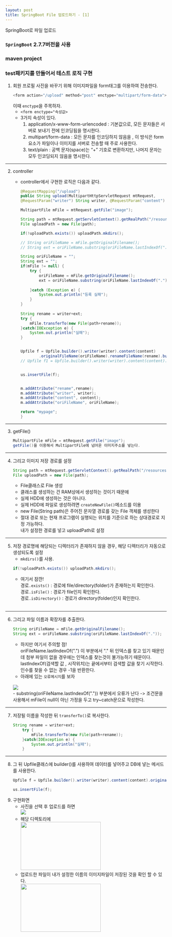 ```yaml
---
layout: post
title: SpringBoot File 업로드하기 - [1]
---
```



SpringBoot로 파일 업로드

### `SpringBoot` 2.7.7버전을 사용
### maven project
### test패키지를 만들어서 테스트 로직 구현


1. 회원 프로필 사진을 바꾸기 위해 이미지파일을 form태그를 이용하여 전송한다.
    ```java
    <form action="/upload" method="post" enctype="multipart/form-data">
    ```
    이때 `enctype`을 주목하자.
    - `<form enctype="속성값>`
    - 3가지 속성이 있다.
        1. application/x-www-form-urlencoded : 기본값으로, 모든 문자들은 서버로 보내기 전에 인코딩됨을 명시한다.
        2. multipart/form-data : 모든 문자를 인코딩하지 않음을 , 이 방식은 form 요소가 파일이나 이미지를 서버로 전송할 때 주로 사용한다.
        3. text/plain : 공백 문자(space)는 “+” 기호로 변환하지만, 나머지 문자는 모두 인코딩되지 않음을 명시한다.
        
---------
2. controller  
    - controller에서 구현한 로직은 다음과 같다.
    
        ```java
        @RequestMapping("/upload")
        public String upload(MultipartHttpServletRequest mtRequest, 
        @RequestParam("writer") String writer, @RequestParam("content") String content,Model m) {
        
        MultipartFile mFile = mtRequest.getFile("image");
        
		String path = mtRequest.getServletContext().getRealPath("/resources/upload/test/");
		File uploadPath = new File(path);
		
		if(!uploadPath.exists()) uploadPath.mkdirs();
		
		// String oriFileName = mFile.getOriginalFilename();
		// String ext = oriFileName.substring(oriFileName.lastIndexOf("."));
		
		String oriFileName = "";
		String ext = "";
		if(mFile != null) {
			try {
				oriFileName = mFile.getOriginalFilename();
				ext = oriFileName.substring(oriFileName.lastIndexOf("."));
				
			}catch (Exception e) {
				System.out.println("등록 실패");
			}
		}
				
		String rename = writer+ext;
		try {
			mFile.transferTo(new File(path+rename));
		}catch(IOException e) {
			System.out.println("실패");
		}
		
		
		Upfile f = Upfile.builder().writer(writer).content(content)
				.originalFileName(oriFileName).renameFileName(rename).build();
		// Upfile f1 = Upfile.builder().writer(writer).content(content).build();
	
		
		us.insertFile(f);
		
		
		m.addAttribute("rename",rename);
		m.addAttribute("writer", writer);
		m.addAttribute("content", content);
		m.addAttribute("oriFileName", oriFileName);
		
		return "mypage";
	    }
        ```
---------
3.  getFile()
	```java
    MultipartFile mFile = mtRequest.getFile("image");
    getFile()을 이용해서 MultipartFile에 넘어온 이미지주소를 넣는다.
    ```    
---------
4. 그리고 이미지 저장 경로를 설정
	```java
    String path = mtRequest.getServletContext().getRealPath("/resources/upload/test/");
    File uploadPath = new File(path);
	```
	- File클래스로 File 생성
	- 클래스를 생성하는 건 RAM상에서 생성하는 것이기 때문에 
	- 실제 HDD에 생성하는 것은 아니다.
	- 실제 HDD에 파일로 생성하려면 `createNewFile()`메소드를 이용 
	- new File(String path)은 주어진 문자열 경로를 갖는 File 객체를 생성한다
    - 절대 경로 또는 현재 프로그램이 실행되는 위치를 기준으로 하는 상대경로로 지정 가능하다.<br>
    	내가 설정한 경로를 넣고 uploadPath로 설정    
---------
5. 저장 경로명에 해당되는 디렉터리가 존재하지 않을 경우, 해당 디렉터리가 자동으로 생성되도록 설정
	- `mkdirs()`를 사용.
	```java
	if(!uploadPath.exists()) uploadPath.mkdirs();
	```
	-  여기서 잠깐! <br>
       	경로`.exists()` : 경로에 file/directory(folder)가 존재하는지 확인한다. <br>
        경로`.isFile()` : 경로가 file인지 확인한다. <br>
        경로`.isDirectory()` : 경로가 directory(folder)인지 확인한다. <br>
		<br>	
---------	
6. 그리고 파일 이름과 확장자를 추출한다.
	```java
	String oriFileName = mFile.getOriginalFilename();
	String ext = oriFileName.substring(oriFileName.lastIndexOf("."));
	```
	- 하지만 여기서 주의할 점! <br>
		oriFileName.lastIndexOf(".") 이 부분에서 "." 뒤 인덱스를 찾고 있기 때문인데 첨부 파일이 없을 경우에는 인덱스를 찾는것이 불가능하기 때문이다.<br>
		lastIndexOf(검색할 값 , 시작위치)는 끝에서부터 검색할 값을 찾기 시작한다.<br>
		인수를 찾을 수 없는 경우 -1을 반환한다.<br>
	- 아래에 있는 `오류메시지`를 보자<br>
	<br>
	<image src="https://user-images.githubusercontent.com/107177133/212882308-9a530a0b-f89d-468e-9d8f-04f25a8146bd.png"/>
	<br>
	- substring(oriFileName.lastIndexOf(".")) 부분에서 오류가 난다 -> 조건문을 사용해서 mFile이 null이 아닌 가정을 두고 try~catch문으로 작성한다.
---------
7. 저장될 이름을 작성한 뒤 `transferTo()`로 복사한다.
	```java
	String rename = writer+ext;
		try {
			mFile.transferTo(new File(path+rename));
		}catch(IOException e) {
			System.out.println("실패");
		}
	```
---------
8. 그 뒤 Upfile클래스에 builder()를 사용하여 데이터를 넣어주고 DB에 넣는 메서드를 사용한다.
	```java
	Upfile f = Upfile.builder().writer(writer).content(content).originalFileName(oriFileName).renameFileName(rename).build();
	
	us.insertFile(f);
	```
9. 구현화면
	- 사진을 선택 후 업로드를 하면<br>
		<image src="https://user-images.githubusercontent.com/107177133/213077036-7821df9e-0779-4e3b-a13d-a4e999782e77.png"/> <br>
	- 해당 디렉토리에<br>
		<image src="https://user-images.githubusercontent.com/107177133/213076133-3a460ea7-2f55-4caa-a39f-e4a6acd931f7.png" width="250" height="150"/><br>
	- 업로드한 파일이 내가 설정한 이름의 이미지파일이 저장된 것을 확인 할 수 있다.<br>
		<image src="https://user-images.githubusercontent.com/107177133/213076608-bcce7316-728c-448d-a33c-4aeb60dc418a.png" width="250" height="150"/>

